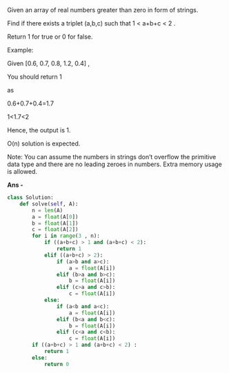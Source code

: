 Given an array of real numbers greater than zero in form of strings.

Find if there exists a triplet (a,b,c) such that 1 \< a+b+c \< 2 .

Return 1 for true or 0 for false.

Example:

Given \[0.6, 0.7, 0.8, 1.2, 0.4\] ,

You should return 1

as

0.6+0.7+0.4=1.7

1\<1.7\<2

Hence, the output is 1.

O(n) solution is expected.

Note: You can assume the numbers in strings don’t overflow the primitive data type and there are no leading zeroes in numbers. Extra memory usage is allowed.


<b> Ans - </b>  

```python
class Solution:
    def solve(self, A):
        n = len(A)
        a = float(A[0])
        b = float(A[1])
        c = float(A[2])
        for i in range(3 , n):
            if ((a+b+c) > 1 and (a+b+c) < 2):
                return 1
            elif ((a+b+c) > 2):
                if (a>b and a>c):
                    a = float(A[i])
                elif (b>a and b>c):
                    b = float(A[i])
                elif (c>a and c>b):
                    c = float(A[i])
            else:
                if (a<b and a<c):
                    a = float(A[i])
                elif (b<a and b<c):
                    b = float(A[i])
                elif (c<a and c<b):
                    c = float(A[i])
        if ((a+b+c) > 1 and (a+b+c) < 2) :
            return 1
        else:
            return 0
```
